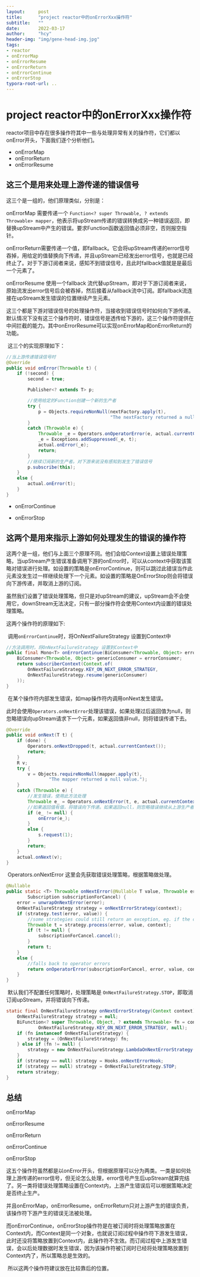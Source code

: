 ```yaml
---
layout:     post
title:      "project reactor中的onErrorXxx操作符"
subtitle:   ""
date:       2022-03-17
author:     "hcy"
header-img: "img/gene-head-img.jpg"
tags:
- reactor
- onErrorMap
- onErrorResume
- onErrorReturn
- onErrorContinue
- onErrorStop
typora-root-url: ..
---
```



# project reactor中的onErrorXxx操作符



​	reactor项目中存在很多操作符其中一些与处理异常有关的操作符，它们都以onError开头，下面我们逐个分析他们。



- onErrorMap
- onErrorReturn
- onErrorResume



## 这三个是用来处理上游传递的错误信号

这三个是一组的，他们原理类似，分别是：

onErrorMap 需要传递一个 `Function<? super Throwable, ? extends Throwable> mapper`，他表示将upStream传递的错误转换成另一种错误返回，即替换upStream中产生的错误。要求Function函数返回值必须非空，否则报空指针。



onErrorReturn需要传递一个值，即fallback。它会将upStream传递的error信号吞掉，用给定的值替换向下传递，并且upStream已经发出error信号，也就是已经终止了。对于下游订阅者来说，感知不到错误信号，且此时fallback值就是是最后一个元素了。



onErrorResume 使用一个fallback 流代替upStream，即对于下游订阅者来说，原始流发出error信号后会被吞掉，然后接着从fallback流中订阅。即fallback流连接在upStream发生错误的位置继续产生元素。



​	这三个都是下游对错误信号的处理操作符，当接收到错误信号时如何向下游传递。默认情况下没有这三个操作符时，错误信号是透传给下游的，这三个操作符提供在中间拦截的能力。其中onErrorResume可以实现onErrorMap和onErrorReturn的功能。

​	这三个的实现原理如下：

```java
//当上游传递错误信号时		
@Override
public void onError(Throwable t) {
    if (!second) {
        second = true;

        Publisher<? extends T> p;

        //使用给定的Function创建一个新的生产者
        try {
            p = Objects.requireNonNull(nextFactory.apply(t),
                                       "The nextFactory returned a null Publisher");
        }
        catch (Throwable e) {
            Throwable _e = Operators.onOperatorError(e, actual.currentContext());
            _e = Exceptions.addSuppressed(_e, t);
            actual.onError(_e);
            return;
        }
        //继续订阅新的生产者。对下游来说没有感知到发生了错误信号
        p.subscribe(this);
    }
    else {
        actual.onError(t);
    }
}
```





- onErrorContinue

- onErrorStop

  

## 这两个是用来指示上游如何处理发生的错误的操作符

​		这两个是一组，他们与上面三个原理不同。他们会给Context设置上错误处理策略，当upStream产生错误准备调用下游的onError时，可以从context中获取该策略对错误进行处理。如设置的策略是onErrorContinue，则可以跳过此错误当作此元素没发生过一样继续处理下一个元素。如设置的策略是OnErrorStop则会将错误向下游传递，并取消上游的订阅。

​		虽然我们设置了错误处理策略，但只是对upStream的建议，upStream会不会使用它，downStream无法决定，只有一部分操作符会使用Context内设置的错误处理策略。



这两个操作符的原理如下:

​	调用`onErrorContinue`时，将OnNextFailureStrategy 设置到Context中

```java
//方法调用时，将OnNextFailureStrategy 设置到Context中
public final Mono<T> onErrorContinue(BiConsumer<Throwable, Object> errorConsumer) {
    BiConsumer<Throwable, Object> genericConsumer = errorConsumer;
    return subscriberContext(Context.of(
        OnNextFailureStrategy.KEY_ON_NEXT_ERROR_STRATEGY,
        OnNextFailureStrategy.resume(genericConsumer)
    ));
}
```



​	在某个操作符内部发生错误，如map操作符内调用onNext发生错误。

此时会使用`Operators.onNextError`处理该错误，如果处理过后返回值为null，则忽略错误向upStream请求下一个元素，如果返回值非null，则将错误传递下去。

```java
@Override
public void onNext(T t) {
	if (done) {
		Operators.onNextDropped(t, actual.currentContext());
		return;
	}
	R v;
	try {
		v = Objects.requireNonNull(mapper.apply(t),
				"The mapper returned a null value.");
	}
	catch (Throwable e) {
        //发生错误，使用此方法处理
		Throwable e_ = Operators.onNextError(t, e, actual.currentContext(), s);
		//如果返回值有值，将错误向下传递。如果返回null，则忽略错误继续从上游生产者中订阅
        if (e_ != null) {
			onError(e_);
		}
		else {
			s.request(1);
		}
		return;
	}
	actual.onNext(v);
}
```



​	Operators.onNextError 这里会先获取错误处理策略，根据策略做处理。

```java
@Nullable
public static <T> Throwable onNextError(@Nullable T value, Throwable error, Context context,
		Subscription subscriptionForCancel) {
	error = unwrapOnNextError(error);
	OnNextFailureStrategy strategy = onNextErrorStrategy(context);
	if (strategy.test(error, value)) {
		//some strategies could still return an exception, eg. if the consumer throws
		Throwable t = strategy.process(error, value, context);
		if (t != null) {
			subscriptionForCancel.cancel();
		}
		return t;
	}
	else {
		//falls back to operator errors
		return onOperatorError(subscriptionForCancel, error, value, context);
	}
}
```



​	默认我们不配置任何策略时，处理策略是 `OnNextFailureStrategy.STOP`，即取消订阅upStream，并将错误向下传递。

```java
static final OnNextFailureStrategy onNextErrorStrategy(Context context) {
	OnNextFailureStrategy strategy = null;
	BiFunction<? super Throwable, Object, ? extends Throwable> fn = context.getOrDefault(
			OnNextFailureStrategy.KEY_ON_NEXT_ERROR_STRATEGY, null);
	if (fn instanceof OnNextFailureStrategy) {
		strategy = (OnNextFailureStrategy) fn;
	} else if (fn != null) {
		strategy = new OnNextFailureStrategy.LambdaOnNextErrorStrategy(fn);
	}
	if (strategy == null) strategy = Hooks.onNextErrorHook;
	if (strategy == null) strategy = OnNextFailureStrategy.STOP;
	return strategy;
}
```





## 总结

onErrorMap

onErrorResume

onErrorReturn

onErrorContinue

onErrorStop

​		这五个操作符虽然都是以onError开头，但根据原理可以分为两类。一类是如何处理上游传递的error信号，但无论怎么处理，error信号产生后upStream就算完结了。另一类将错误处理策略设置在Context内，上游产生错误后可以根据策略决定是否终止生产。

​		并且onErrorMap，onErrorResume，onErrorReturn只对上游产生的错误负责，该操作符下游产生的错误无法被处理。

​		而onErrorContinue，onErrorStop操作符是在被订阅时将处理策略放置在Context内，而Context是同一个对象，也就说订阅过程中操作符下游发生错误，此时还没将策略放置到Context内，此操作符不生效。而订阅过程中上游发生错误，会以后处理数据时发生错误，因为该操作符被订阅时已经将处理策略放置到Context内了，所以策略总是生效的。

​		所以这两个操作符建议放在比较靠后的位置。

